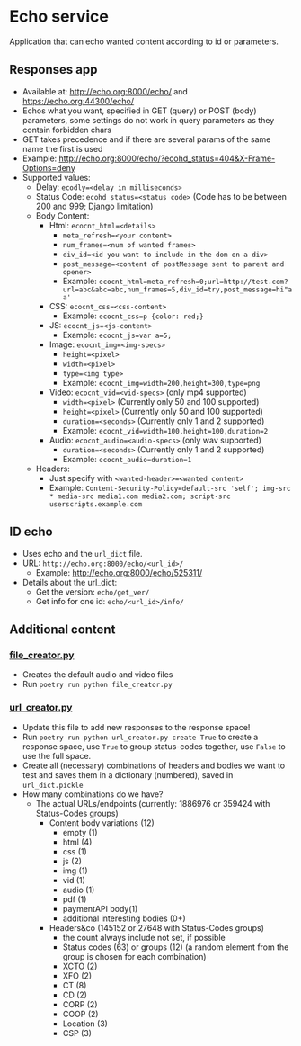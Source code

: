 # Echo service

Application that can echo wanted content according to id or parameters.

## Responses app
- Available at: http://echo.org:8000/echo/ and https://echo.org:44300/echo/
- Echos what you want, specified in GET (query) or POST (body) parameters, some settings do not work in query parameters as they contain forbidden chars
- GET takes precedence and if there are several params of the same name the first is used
- Example: http://echo.org:8000/echo/?ecohd_status=404&X-Frame-Options=deny
- Supported values:
    - Delay: `ecodly=<delay in milliseconds>` 
    - Status Code: `ecohd_status=<status code>` (Code has to be between 200 and 999; Django limitation)
    - Body Content:
        - Html: `ecocnt_html=<details>`
            - `meta_refresh=<your content>`
            - `num_frames=<num of wanted frames>`
            - `div_id=<id you want to include in the dom on a div>`
            - `post_message=<content of postMessage sent to parent and opener>`
            - Example: `ecocnt_html=meta_refresh=0;url=http://test.com?url=abc&abc=abc,num_frames=5,div_id=try,post_message=hi"aa'`
        - CSS: `ecocnt_css=<css-content>`
            - Example: `ecocnt_css=p {color: red;}`
        - JS: `ecocnt_js=<js-content>`
            - Example: `ecocnt_js=var a=5;`
        - Image: `ecocnt_img=<img-specs>`
            - `height=<pixel>`
            - `width=<pixel>`
            - `type=<img type>`
            - Example: `ecocnt_img=width=200,height=300,type=png`
        - Video: `ecocnt_vid=<vid-specs>` (only mp4 supported)
            - `width=<pixel>` (Currently only 50 and 100 supported)
            - `height=<pixel>` (Currently only 50 and 100 supported)
            - `duration=<seconds>` (Currently only 1 and 2 supported)
            - Example: `ecocnt_vid=width=100,height=100,duration=2`
        - Audio: `ecocnt_audio=<audio-specs>` (only wav supported)
            - `duration=<seconds>` (Currently only 1 and 2 supported)
            - Example: `ecocnt_audio=duration=1`
    - Headers:
        - Just specify with `<wanted-header>=<wanted content>`
        - Example: `Content-Security-Policy=default-src 'self'; img-src * media-src media1.com media2.com; script-src userscripts.example.com`
## ID echo
- Uses echo and the `url_dict` file.
- URL: `http://echo.org:8000/echo/<url_id>/`
    - Example: http://echo.org:8000/echo/525311/
- Details about the url_dict:
    - Get the version: `echo/get_ver/`
    - Get info for one id: `echo/<url_id>/info/`

## Additional content
### [file_creator.py](file_creator.py)
- Creates the default audio and video files
- Run `poetry run python file_creator.py`

### [url_creator.py](url_creator.py)
- Update this file to add new responses to the response space!
- Run `poetry run python url_creator.py create True` to create a response space, use `True` to group status-codes together, use `False` to use the full space.
- Create all (necessary) combinations of headers and bodies we want to test and saves them in a dictionary (numbered), saved in `url_dict.pickle`
- How many combinations do we have?
    - The actual URLs/endpoints (currently: 1886976 or 359424 with Status-Codes groups)
        - Content body variations (12)
            - empty (1)
            - html (4)
            - css (1)
            - js (2)
            - img (1)
            - vid (1) 
            - audio (1)
            - pdf (1)
            - paymentAPI body(1)
            - additional interesting bodies (0+)
        - Headers&co (145152 or 27648 with Status-Codes groups) 
            - the count always include not set, if possible
            - Status codes (63) or groups (12) (a random element from the group is chosen for each combination) 
            - XCTO (2)
            - XFO (2)
            - CT (8)
            - CD (2)
            - CORP (2)
            - COOP (2)
            - Location (3)
            - CSP (3)
